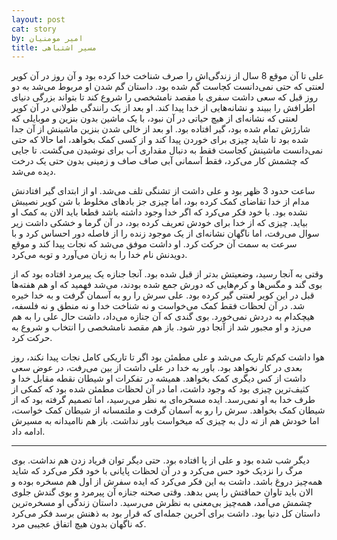 ```yaml
---
layout: post
cat: story
by: امیر مومنیان
title: مسیر اشتباهی
---
```


علی تا آن موقع 8 سال از زندگی‌اش را صرف شناخت خدا کرده بود و آن روز در آن کویر لعنتی که حتی نمی‌دانست کجاست گم شده بود. داستان گم شدن او مربوط می‌شد به دو روز قبل که سعی داشت سفری با مقصد نامشخصی را شروع کند تا بتواند بزرگی دنیای اطرافش را ببیند و نشانه‌هایی از خدا پیدا کند. او بعد از یک رانندگی طولانی در آن کویر لعنتی که نشانه‌ای از هیچ حیاتی در آن نبود، با یک ماشین بدون بنزین و موبایلی که شارژش تمام شده بود، گیر افتاده بود. او بعد از خالی شدن بنزین ماشینش از آن جدا شده بود تا شاید چیزی برای خوردن پیدا کند و از کسی کمک بخواهد، اما حالا که حتی نمی‌دانست ماشینش کجاست فقط به دنبال مقداری آب برای نوشیدن می‌گشت. تا جایی که چشمش کار می‌کرد، فقط آسمانی آبی صاف صاف و زمینی بدون حتی یک درخت دیده می‌شد.

ساعت حدود 3 ظهر بود و علی داشت از تشنگی تلف می‌شد. او از ابتدای گیر افتادنش مدام از خدا تقاضای کمک کرده بود، اما چیزی جز بادهای مخلوط با شن کویر نصیبش نشده بود. با خود فکر می‌کرد که اگر خدا وجود داشته باشد قطعا باید الان به کمک او بیاید. چیزی که از خدا برای خودش تعریف کرده بود، در آن گرما و خشکی داشت زیر سوال می‌رفت، اما ناگهان نشانه‌ای از یک موجود زنده را از فاصله دور احساس کرد و با سرعت به سمت آن حرکت کرد. او داشت موفق می‌شد که نجات پیدا کند و موقع دویدنش نام خدا را به زبان می‌آورد و توبه می‌کرد.

وقتی به آنجا رسید، وضعیتش بدتر از قبل شده بود. آنجا جنازه یک پیرمرد افتاده بود که از بوی گند و مگس‌ها و کرم‌هایی که دورش جمع شده بودند، می‌شد فهمید که او هم هفته‌ها قبل در این کویر لعنتی گیر کرده بود. علی سرش را رو به آسمان گرفت و به خدا خیره شد. در آن لحظات فقط کمک می‌خواست و نه شناخت خدا و نه منطق و نه فلسفه، هیچکدام به دردش نمی‌خورد. بوی گندی که آن جنازه می‌داد، داشت حال علی را به هم می‌زد و او مجبور شد از آنجا دور شود. باز هم مقصد نامشخصی را انتخاب و شروع به حرکت کرد.

هوا داشت کم‌کم تاریک می‌شد و علی مطمئن بود اگر تا تاریکی کامل نجات پیدا نکند، روز بعدی در کار نخواهد بود. باور به خدا در علی داشت از بین می‌رفت، در عوض سعی داشت از کس دیگری کمک بخواهد. همیشه در تفکرات او شیطان نقطه مقابل خدا و کثیف‌ترین چیزی بود که وجود داشت، اما در آن لحظات مطمئن شده بود که کمکی از طرف خدا به او نمی‌رسد. ایده مسخره‌ای به نظر می‌رسید، اما تصمیم گرفته بود که از شیطان کمک بخواهد. سرش را رو به آسمان گرفت و ملتمسانه از شیطان کمک خواست، اما خودش هم از ته دل به چیزی که میخواست باور نداشت. باز هم ناامیدانه به مسیرش ادامه داد.

***

دیگر شب شده بود و علی از پا افتاده بود. حتی دیگر توان فریاد زدن هم نداشت. بوی مرگ را نزدیک خود حس می‌کرد و در آن لحظات پایانی با خود فکر می‌کرد که شاید همه‌چیز دروغ باشد. داشت به این فکر می‌کرد که ایده سفرش از اول هم مسخره بوده و الان باید تاوان حماقتش را پس بدهد. وقتی صحنه جنازه آن پیرمرد و بوی گندش جلوی چشمش می‌آمد، همه‌چیز بی‌معنی به نظرش می‌رسید. داستان زندگی او مسخره‌ترین داستان کل دنیا بود. داشت برای آخرین جمله‌ای که قرار بود به ذهنش برسد فکر می‌کرد که ناگهان بدون هیچ اتفاق عجیبی مرد.